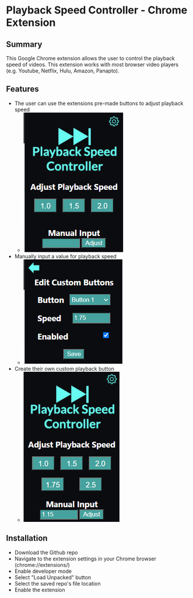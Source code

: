 # Playback Speed Controller - Chrome Extension

## Summary
This Google Chrome extension allows the user to control the playback speed of videos. This extension works with most browser video players (e.g. Youtube, Netflix, Hulu, Amazon, Panapto).

## Features
- The user can use the extensions pre-made buttons to adjust playback speed 
  - ![Main view of extension](screenshot-1.png)
- Manually input a value for playback speed
  - ![Settings view of custom buttons config](screenshot-2.png)
- Create their own custom playback button 
  - ![Main view of extension's manual input](screenshot-3.png)

## Installation
- Download the Github repo
- Navigate to the extension settings in your Chrome browser (chrome://extensions/)
- Enable developer mode
- Select "Load Unpacked" button
- Select the saved repo's file location
- Enable the extension
